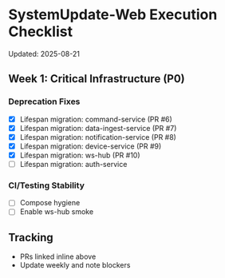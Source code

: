 # SystemUpdate-Web Execution Checklist

Updated: 2025-08-21

## Week 1: Critical Infrastructure (P0)

### Deprecation Fixes

- [x] Lifespan migration: command-service (PR #6)
- [x] Lifespan migration: data-ingest-service (PR #7)
- [x] Lifespan migration: notification-service (PR #8)
- [x] Lifespan migration: device-service (PR #9)
- [x] Lifespan migration: ws-hub (PR #10)
- [ ] Lifespan migration: auth-service

### CI/Testing Stability

- [ ] Compose hygiene
- [ ] Enable ws-hub smoke

## Tracking

- PRs linked inline above
- Update weekly and note blockers

